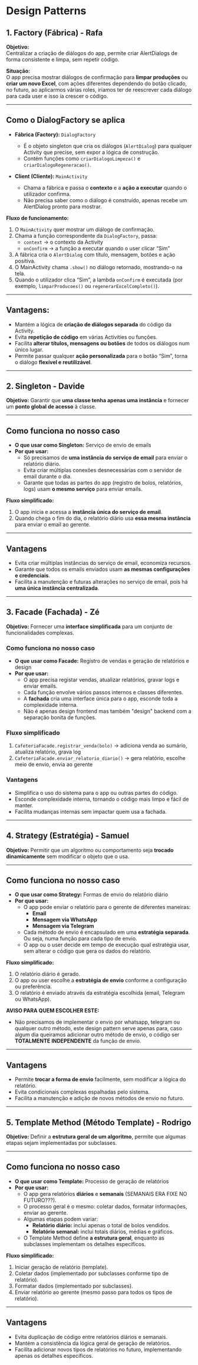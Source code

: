 # Design Patterns

## 1. Factory (Fábrica) - Rafa

**Objetivo:**  
Centralizar a criação de diálogos do app, permite criar AlertDialogs de forma consistente e limpa, sem repetir código.

**Situação:**  
O app precisa mostrar diálogos de confirmação para **limpar produções** ou **criar um novo Excel**, com ações diferentes dependendo do botão clicado, no futuro, ao aplicarmos várias roles, iríamos ter de reescrever cada diálogo para cada user e isso ía crescer o código.

---

## Como o DialogFactory se aplica

- **Fábrica (Factory):** `DialogFactory`  
  - É o objeto singleton que cria os diálogos (`AlertDialog`) para qualquer Activity que precise, sem expor a lógica de construção.  
  - Contém funções como `criarDialogoLimpeza()` e `criarDialogoRegeneracao()`.

- **Client (Cliente):** `MainActivity`  
  - Chama a fábrica e passa o **contexto** e a **ação a executar** quando o utilizador confirma.  
  - Não precisa saber como o diálogo é construído, apenas recebe um AlertDialog pronto para mostrar.

**Fluxo de funcionamento:**

1. O `MainActivity` quer mostrar um diálogo de confirmação.  
2. Chama a função correspondente da `DialogFactory`, passa:  
   - `context` → o contexto da Activity  
   - `onConfirm` → a função a executar quando o user clicar “Sim”  
3. A fábrica cria o `AlertDialog` com título, mensagem, botões e ação positiva.  
4. O MainActivity chama `.show()` no diálogo retornado, mostrando-o na tela.  
5. Quando o utilizador clica “Sim”, a lambda `onConfirm` é executada (por exemplo, `limparProducoes()` ou `regenerarExcelCompleto()`).

---

## Vantagens:

- Mantém a lógica de **criação de diálogos separada** do código da Activity.  
- Evita **repetição de código** em várias Activities ou funções.  
- Facilita **alterar títulos, mensagens ou botões** de todos os diálogos num único lugar.  
- Permite passar qualquer **ação personalizada** para o botão “Sim”, torna o diálogo **flexível e reutilizável**.


---

## 2. Singleton - Davide

**Objetivo:** Garantir que **uma classe tenha apenas uma instância** e fornecer um **ponto global de acesso** à classe.

---

## Como funciona no nosso caso

- **O que usar como Singleton:** Serviço de envio de emails  
- **Por que usar:**  
  - Só precisamos de **uma instância do serviço de email** para enviar o relatório diário.  
  - Evita criar múltiplas conexões desnecessárias com o servidor de email durante o dia.  
  - Garante que todas as partes do app (registro de bolos, relatórios, logs) usam **o mesmo serviço** para enviar emails.

**Fluxo simplificado:**

1. O app inicia e acessa a **instância única do serviço de email**.  
2. Quando chega o fim do dia, o relatório diário usa **essa mesma instância** para enviar o email ao gerente.  

---

## Vantagens

- Evita criar múltiplas instâncias do serviço de email, economiza recursos.  
- Garante que todos os emails enviados usam **as mesmas configurações e credenciais**.  
- Facilita a manutenção e futuras alterações no serviço de email, pois há **uma única instância centralizada**.


---
## 3. Facade (Fachada) - Zé

**Objetivo:** Fornecer uma **interface simplificada** para um conjunto de funcionalidades complexas.

### Como funciona no nosso caso

- **O que usar como Facade:** Registro de vendas e geração de relatórios e design 
- **Por que usar:**  
  - O app precisa registar vendas, atualizar relatórios, gravar logs e enviar emails.  
  - Cada função envolve vários passos internos e classes diferentes.  
  - A **fachada** cria uma interface única para o app, esconde toda a complexidade interna.
  - Não é apenas design frontend mas também "design" backend com a separação bonita de funções.

### Fluxo simplificado

1. `CafeteriaFacade.registrar_venda(bolo)` → adiciona venda ao sumário, atualiza relatório, grava log  
2. `CafeteriaFacade.enviar_relatorio_diario()` → gera relatório, escolhe meio de envio, envia ao gerente

### Vantagens

- Simplifica o uso do sistema para o app ou outras partes do código.  
- Esconde complexidade interna, tornando o código mais limpo e fácil de manter.  
- Facilita mudanças internas sem impactar quem usa a fachada.

---
## 4. Strategy (Estratégia) - Samuel

**Objetivo:** Permitir que um algoritmo ou comportamento seja **trocado dinamicamente** sem modificar o objeto que o usa.

---

## Como funciona no nosso caso

- **O que usar como Strategy:** Formas de envio do relatório diário  
- **Por que usar:**  
  - O app pode enviar o relatório para o gerente de diferentes maneiras:  
    - **Email**  
    - **Mensagem via WhatsApp**
    - **Mensagem via Telegram**
  - Cada método de envio é encapsulado em uma **estratégia separada**. Ou seja, numa função para cada tipo de envio.
  - O app ou o user decide em tempo de execução qual estratégia usar, sem alterar o código que gera os dados do relatório.

**Fluxo simplificado:**

1. O relatório diário é gerado.  
2. O app ou user escolhe a **estratégia de envio** conforme a configuração ou preferência.  
3. O relatório é enviado através da estratégia escolhida (email, Telegram ou WhatsApp).

**AVISO PARA QUEM ESCOLHER ESTE:**
- Não precisamos de implementar o envio por whatsapp, telegram ou qualquer outro método, este design pattern serve apenas para, caso algum dia queiramos adicionar outro método de envio, o código ser **TOTALMENTE INDEPENDENTE** da função de envio.

---

## Vantagens

- Permite **trocar a forma de envio** facilmente, sem modificar a lógica do relatório.  
- Evita condicionais complexas espalhadas pelo sistema.  
- Facilita a manutenção e adição de novos métodos de envio no futuro.


---

## 5. Template Method (Método Template) - Rodrigo

**Objetivo:** Definir a **estrutura geral de um algoritmo**, permite que algumas etapas sejam implementadas por subclasses.

---

## Como funciona no nosso caso

- **O que usar como Template:** Processo de geração de relatórios  
- **Por que usar:**  
  - O app gera relatórios **diários** e **semanais** (SEMANAIS ERA FIXE NO FUTURO???).  
  - O processo geral é o mesmo: coletar dados, formatar informações, enviar ao gerente.  
  - Algumas etapas podem variar:  
    - **Relatório diário:** inclui apenas o total de bolos vendidos.  
    - **Relatório semanal:** inclui totais diários, médias e gráficos.  
  - O Template Method define **a estrutura geral**, enquanto as subclasses implementam os detalhes específicos.

**Fluxo simplificado:**

1. Iniciar geração de relatório (template).  
2. Coletar dados (implementado por subclasses conforme tipo de relatório).  
3. Formatar dados (implementado por subclasses).  
4. Enviar relatório ao gerente (mesmo passo para todos os tipos de relatório).

---

## Vantagens

- Evita duplicação de código entre relatórios diários e semanais.  
- Mantém a consistência da lógica geral de geração de relatórios.  
- Facilita adicionar novos tipos de relatórios no futuro, implementando apenas os detalhes específicos.
